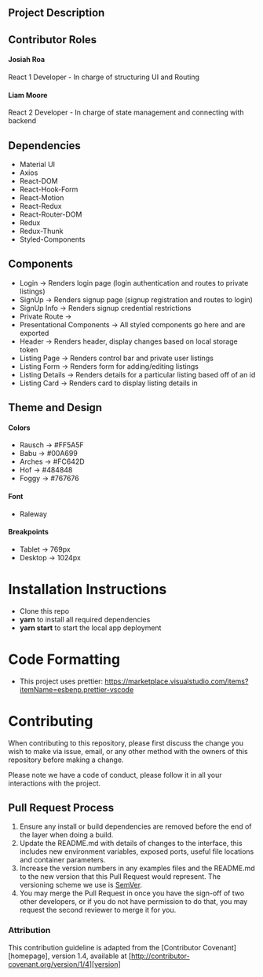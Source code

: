 ## Project Description

## Contributor Roles
#### Josiah Roa
React 1 Developer - In charge of structuring UI and Routing

#### Liam Moore
React 2 Developer - In charge of state management and connecting with backend

## Dependencies
* Material UI
* Axios
* React-DOM
* React-Hook-Form
* React-Motion
* React-Redux
* React-Router-DOM
* Redux
* Redux-Thunk
* Styled-Components

## Components
* Login -> Renders login page (login authentication and routes to private listings)
* SignUp -> Renders signup page (signup registration and routes to login)
* SignUp Info -> Renders signup credential restrictions
* Private Route ->
* Presentational Components -> All styled components go here and are exported
* Header -> Renders header, display changes based on local storage token
* Listing Page -> Renders control bar and private user listings
* Listing Form -> Renders form for adding/editing listings
* Listing Details -> Renders details for a particular listing based off of an id
* Listing Card -> Renders card to display listing details in

## Theme and Design
#### Colors
 * Rausch -> #FF5A5F
 * Babu -> #00A699
 * Arches -> #FC642D
 * Hof -> #484848
 * Foggy -> #767676
 
#### Font
 * Raleway
 
#### Breakpoints
 * Tablet -> 769px
 * Desktop -> 1024px
 
# Installation Instructions
- Clone this repo
- **yarn** to install all required dependencies
- **yarn start** to start the local app deployment

# Code Formatting
- This project uses prettier: https://marketplace.visualstudio.com/items?itemName=esbenp.prettier-vscode

# Contributing

When contributing to this repository, please first discuss the change you wish to make via issue,
email, or any other method with the owners of this repository before making a change. 

Please note we have a code of conduct, please follow it in all your interactions with the project.

## Pull Request Process

1. Ensure any install or build dependencies are removed before the end of the layer when doing a 
   build.
2. Update the README.md with details of changes to the interface, this includes new environment 
   variables, exposed ports, useful file locations and container parameters.
3. Increase the version numbers in any examples files and the README.md to the new version that this
   Pull Request would represent. The versioning scheme we use is [SemVer](http://semver.org/).
4. You may merge the Pull Request in once you have the sign-off of two other developers, or if you 
   do not have permission to do that, you may request the second reviewer to merge it for you.

### Attribution

This contribution guideline is adapted from the [Contributor Covenant][homepage], version 1.4,
available at [http://contributor-covenant.org/version/1/4][version]
